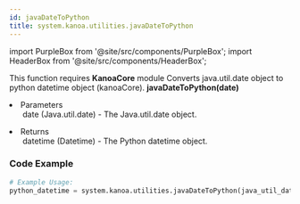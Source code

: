 ```yaml
---
id: javaDateToPython
title: system.kanoa.utilities.javaDateToPython
---
```


import PurpleBox from '@site/src/components/PurpleBox';
import HeaderBox from '@site/src/components/HeaderBox';

<PurpleBox>This function requires <b>KanoaCore</b> module</PurpleBox>
<HeaderBox header="Description">Converts java.util.date object to python datetime object (kanoaCore).</HeaderBox>
<HeaderBox header="Syntax">
    <b>javaDateToPython(date)</b>
    <li>Parameters <br />
        <ul>date (Java.util.date) - The Java.util.date object.</ul>
    </li>
    <li>Returns <br />
        <ul>datetime (Datetime) - The Python datetime object.</ul>
    </li>
</HeaderBox>

### Code Example

```python
# Example Usage:
python_datetime = system.kanoa.utilities.javaDateToPython(java_util_date)



